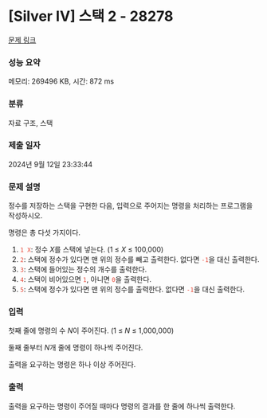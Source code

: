 # [Silver IV] 스택 2 - 28278 

[문제 링크](https://www.acmicpc.net/problem/28278) 

### 성능 요약

메모리: 269496 KB, 시간: 872 ms

### 분류

자료 구조, 스택

### 제출 일자

2024년 9월 12일 23:33:44

### 문제 설명

<p>정수를 저장하는 스택을 구현한 다음, 입력으로 주어지는 명령을 처리하는 프로그램을 작성하시오.</p>

<p>명령은 총 다섯 가지이다.</p>

<ol>
	<li><span style="color:#e74c3c;"><code>1 X</code></span>: 정수 <var>X</var>를 스택에 넣는다. (1 ≤ <var>X</var> ≤ 100,000)</li>
	<li><span style="color:#e74c3c;"><code>2</code></span>: 스택에 정수가 있다면 맨 위의 정수를 빼고 출력한다. 없다면 <span style="color:#e74c3c;"><code>-1</code></span>을 대신 출력한다.</li>
	<li><span style="color:#e74c3c;"><code>3</code></span>: 스택에 들어있는 정수의 개수를 출력한다.</li>
	<li><span style="color:#e74c3c;"><code>4</code></span>: 스택이 비어있으면 <span style="color:#e74c3c;"><code>1</code></span>, 아니면 <span style="color:#e74c3c;"><code>0</code></span>을 출력한다.</li>
	<li><span style="color:#e74c3c;"><code>5</code></span>: 스택에 정수가 있다면 맨 위의 정수를 출력한다. 없다면 <span style="color:#e74c3c;"><code>-1</code></span>을 대신 출력한다.</li>
</ol>

### 입력 

 <p>첫째 줄에 명령의 수 <var>N</var>이 주어진다. (1 ≤ <var>N</var> ≤ 1,000,000)</p>

<p>둘째 줄부터 <var>N</var>개 줄에 명령이 하나씩 주어진다.</p>

<p>출력을 요구하는 명령은 하나 이상 주어진다.</p>

### 출력 

 <p>출력을 요구하는 명령이 주어질 때마다 명령의 결과를 한 줄에 하나씩 출력한다.</p>

